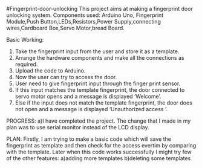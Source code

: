 #Fingerprint-door-unlocking
This project aims at making a fingerprint door unlocking system. 
Components used:
	Arduino Uno, Fingerprint Module,Push Button,LEDs,Resistors,Power Supply,connecting wires,Cardboard Box,Servo Motor,bread Board.
  
Basic Working:
1.	Take the fingerprint input from the user and store it as a template. 
2.	Arrange the hardware components and make all the connections as required.
3.	Upload the code to Arduino.
4.	Now the user can try to access the door.
5.	User need to give fingerprint input through the finger print sensor.
6.	If this input matches the template fingerprint, the door connected to servo motor opens and a message is displayed ‘Welcome’.
7.	Else if the input does not match the template fingerprint, the door does not open and a message is displayed ‘Unauthorized access ’.

PROGRESS:
a)I have completed the project. The change that I made in my plan was to use serial monitor instead of the LCD display.

PLAN:
Firstly, I am  trying to make a basic code which will save the fingerprint as template and then check for the access evertim by comparing with the template.
Later when this code works successfully I might try few of the other features:
a)adding more templates
b)deleting some templates 
